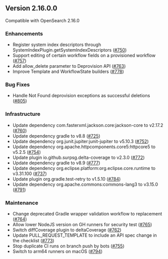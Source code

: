 ## Version 2.16.0.0

Compatible with OpenSearch 2.16.0

### Enhancements
- Register system index descriptors through SystemIndexPlugin.getSystemIndexDescriptors ([#750](https://github.com/opensearch-project/flow-framework/pull/750))
- Support editing of certain workflow fields on a provisioned workflow ([#757](https://github.com/opensearch-project/flow-framework/pull/757))
- Add allow_delete parameter to Deprovision API ([#763](https://github.com/opensearch-project/flow-framework/pull/763))
- Improve Template and WorkflowState builders ([#778](https://github.com/opensearch-project/flow-framework/pull/778))

### Bug Fixes
- Handle Not Found deprovision exceptions as successful deletions ([#805](https://github.com/opensearch-project/flow-framework/pull/805))

### Infrastructure
- Update dependency com.fasterxml.jackson.core:jackson-core to v2.17.2 ([#760](https://github.com/opensearch-project/flow-framework/pull/760))
- Update dependency gradle to v8.8 ([#725](https://github.com/opensearch-project/flow-framework/pull/725))
- Update dependency org.junit.jupiter:junit-jupiter to v5.10.3 ([#752](https://github.com/opensearch-project/flow-framework/pull/752))
- Update dependency org.apache.httpcomponents.core5:httpcore5 to v5.2.5 ([#754](https://github.com/opensearch-project/flow-framework/pull/754))
- Update plugin io.github.surpsg.delta-coverage to v2.3.0 ([#772](https://github.com/opensearch-project/flow-framework/pull/772))
- Update dependency gradle to v8.9 ([#777](https://github.com/opensearch-project/flow-framework/pull/777))
- Update dependency org.eclipse.platform:org.eclipse.core.runtime to v3.31.100 ([#737](https://github.com/opensearch-project/flow-framework/pull/737))
- Update plugin org.gradle.test-retry to v1.5.10 ([#784](https://github.com/opensearch-project/flow-framework/pull/784))
- Update dependency org.apache.commons:commons-lang3 to v3.15.0 ([#791](https://github.com/opensearch-project/flow-framework/pull/791))

### Maintenance
- Change deprecated Gradle wrapper validation workflow to replacement ([#764](https://github.com/opensearch-project/flow-framework/pull/764))
- Allow lower NodeJS version on GH runners for security test ([#765](https://github.com/opensearch-project/flow-framework/pull/765))
- Switch diffCoverage plugin to deltaCoverage ([#762](https://github.com/opensearch-project/flow-framework/pull/762))
- Update PULL_REQUEST_TEMPLATE to include an API spec change in the checklist ([#773](https://github.com/opensearch-project/flow-framework/pull/773))
- Stop duplicate CI runs on branch push by bots ([#755](https://github.com/opensearch-project/flow-framework/pull/755))
- Switch to arm64 runners on macOS ([#794](https://github.com/opensearch-project/flow-framework/pull/794))



